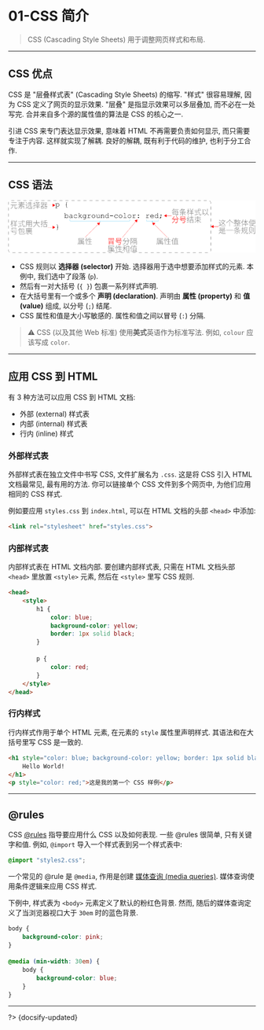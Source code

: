 # 01-CSS 简介

> CSS (Cascading Style Sheets) 用于调整网页样式和布局.

---

## CSS 优点

CSS 是 "层叠样式表" (Cascading Style Sheets) 的缩写. "样式" 很容易理解, 因为 CSS 定义了网页的显示效果. "层叠" 是指显示效果可以多层叠加, 而不必在一处写完. 合并来自多个源的属性值的算法是 CSS 的核心之一.

引进 CSS 来专门表达显示效果, 意味着 HTML 不再需要负责如何显示, 而只需要专注于内容. 这样就实现了解耦. 良好的解耦, 既有利于代码的维护, 也利于分工合作.

---

## CSS 语法

![CSS 基本语法结构](../_assets/_images/CSS%20basic%20syntax%20structure.svg ':size=600')

- CSS 规则以 **选择器 (selector)** 开始. 选择器用于选中想要添加样式的元素. 本例中, 我们选中了段落 (`p`).
- 然后有一对大括号 (`{ }`) 包裹一系列样式声明.
- 在大括号里有一个或多个 **声明 (declaration)**. 声明由 **属性 (property)** 和 **值 (value)** 组成, 以分号 (`;`) 结尾.
- CSS 属性和值是大小写敏感的. 属性和值之间以冒号 (`:`) 分隔.

> ⚠️ CSS (以及其他 Web 标准) 使用**美式**英语作为标准写法. 例如, `colour` 应该写成 `color`.

---

## 应用 CSS 到 HTML

有 3 种方法可以应用 CSS 到 HTML 文档:

- 外部 (external) 样式表
- 内部 (internal) 样式表
- 行内 (inline) 样式

### 外部样式表

外部样式表在独立文件中书写 CSS, 文件扩展名为 `.css`. 这是将 CSS 引入 HTML 文档最常见, 最有用的方法. 你可以链接单个 CSS 文件到多个网页中, 为他们应用相同的 CSS 样式.

例如要应用 `styles.css` 到 `index.html`, 可以在 HTML 文档的头部 `<head>` 中添加:

```html
<link rel="stylesheet" href="styles.css">
```

### 内部样式表

内部样式表在 HTML 文档内部. 要创建内部样式表, 只需在 HTML 文档头部 `<head>` 里放置 `<style>` 元素, 然后在 `<style>` 里写 CSS 规则.

```html
<head>
    <style>
        h1 {
            color: blue;
            background-color: yellow;
            border: 1px solid black;
        }

        p {
            color: red;
        }
    </style>
</head>
```

### 行内样式

行内样式作用于单个 HTML 元素, 在元素的 `style` 属性里声明样式. 其语法和在大括号里写 CSS 是一致的.

```html
<h1 style="color: blue; background-color: yellow; border: 1px solid black;">
    Hello World!
</h1>
<p style="color: red;">这是我的第一个 CSS 样例</p>
```

---

## @rules

CSS [@rules](https://developer.mozilla.org/zh-CN/docs/Web/CSS/At-rule) 指导要应用什么 CSS 以及如何表现. 一些 @rules 很简单, 只有关键字和值. 例如, `@import` 导入一个样式表到另一个样式表中:

```css
@import "styles2.css";
```

一个常见的 @rule 是 `@media`, 作用是创建 [媒体查询 (media queries)](https://developer.mozilla.org/zh-CN/docs/Web/CSS/CSS_media_queries). 媒体查询使用条件逻辑来应用 CSS 样式.

下例中, 样式表为 `<body>` 元素定义了默认的粉红色背景. 然而, 随后的媒体查询定义了当浏览器视口大于 `30em` 时的蓝色背景.

```css
body {
    background-color: pink;
}

@media (min-width: 30em) {
    body {
        background-color: blue;
    }
}
```



---

?> {docsify-updated}